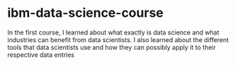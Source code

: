 # ibm-data-science-course
In the first course, I learned about what exactly is data science and what industries can benefit from data scientists. I also learned about the different tools that data scientists use and how they can possibly apply it to their respective data entries
